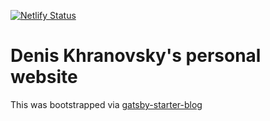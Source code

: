 [![Netlify Status](https://api.netlify.com/api/v1/badges/cf6d2827-58ff-458b-9f0f-2a1b3b9987a0/deploy-status)](https://app.netlify.com/sites/angry-stonebraker-ab2f54/deploys)

# Denis Khranovsky's personal website

This was bootstrapped via
[gatsby-starter-blog](https://github.com/gatsbyjs/gatsby-starter-blog)

